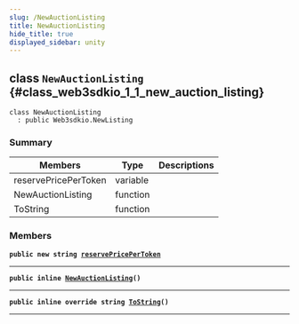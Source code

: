```yaml
---
slug: /NewAuctionListing
title: NewAuctionListing
hide_title: true
displayed_sidebar: unity
---
```


## class `NewAuctionListing` {#class_web3sdkio_1_1_new_auction_listing}

```
class NewAuctionListing
  : public Web3sdkio.NewListing
```

### Summary

| Members              | Type     | Descriptions |
| -------------------- | -------- | ------------ |
| reservePricePerToken | variable |              |
| NewAuctionListing    | function |              |
| ToString             | function |              |

### Members

**`public new string `[`reservePricePerToken`](#class_web3sdkio_1_1_new_auction_listing_1ac604e20179a38181fa0de9fa096940b9)**

---

**`public inline `[`NewAuctionListing`](#class_web3sdkio_1_1_new_auction_listing_1ad8ffdb87aff68042e7b16f4b77c096d7)`()`**

---

**`public inline override string `[`ToString`](#class_web3sdkio_1_1_new_auction_listing_1aa71f22596d8acc64a4a140fd1f18e2f2)`()`**

---
